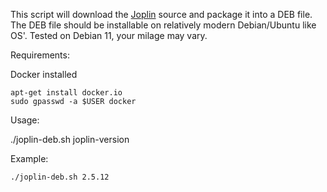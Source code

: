 This script will download the [Joplin](https://joplinapp.org/desktop) source and package it into a DEB file.
The DEB file should be installable on relatively modern Debian/Ubuntu like OS'.
Tested on Debian 11, your milage may vary.

Requirements:

Docker installed
```
apt-get install docker.io
sudo gpasswd -a $USER docker
```
Usage:

./joplin-deb.sh joplin-version

Example:
```
./joplin-deb.sh 2.5.12
```

